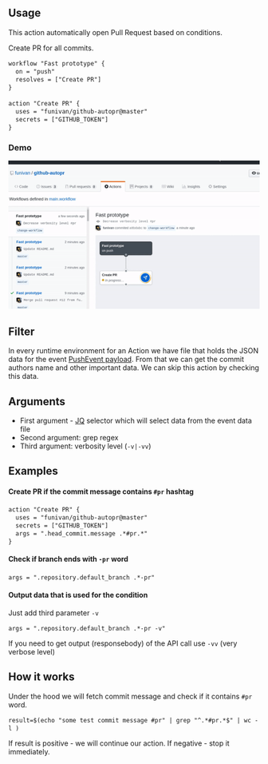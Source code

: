 ## Usage
This action automatically open Pull Request based on conditions.

Create PR for all commits.
```workflow
workflow "Fast prototype" {
  on = "push"
  resolves = ["Create PR"]
}

action "Create PR" {
  uses = "funivan/github-autopr@master"
  secrets = ["GITHUB_TOKEN"]
}
```

### Demo
![How it works](resources/demo.gif)

## Filter
In every runtime environment for an Action we have file that holds the JSON 
data for the event [PushEvent payload](https://developer.github.com/v3/activity/events/types/#pushevent).
From that we can get the commit authors 
name and other important data. We can skip this action by checking this data.

## Arguments
- First argument - [JQ](https://stedolan.github.io/jq/) selector which will select data from the event data file
- Second argument: grep regex
- Third argument: verbosity level (`-v|-vv`)

## Examples
#### Create PR if the commit message contains `#pr` hashtag
```workflow
action "Create PR" {
  uses = "funivan/github-autopr@master"
  secrets = ["GITHUB_TOKEN"]
  args = ".head_commit.message .*#pr.*"
}
```
#### Check if branch ends with `-pr` word 
`args = ".repository.default_branch .*-pr"`

#### Output data that is used for the condition
Just add third parameter `-v`

```workflow
args = ".repository.default_branch .*-pr -v"
```

If you need to get output (responsebody) of the API call use `-vv` (very verbose level)
 
## How it works
Under the hood we will fetch commit message and check if it contains `#pr` word.
```
result=$(echo "some test commit message #pr" | grep "^.*#pr.*$" | wc -l )
```
If result is positive - we will continue our action. If negative - stop it immediately.
